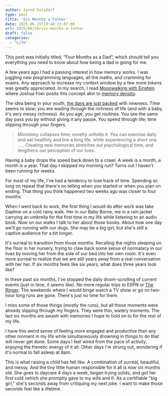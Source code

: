 ```yaml
---
author: Jared Sulzdorf
type: post
title: 'Six Months a Father'
date: 2025-06-15T19:48:23-07:00
url: 2025/06/19/six-months-a-father
draft: false
categories: 
  - "Life"
---
```


This post was initially titled, "Four Months as a Dad", which should tell you everything you need to know about how being a dad is going for me.

A few years ago I had a passing interest in how memory works. I was juggling new programming languages, all the maths, and cramming for exams. Any approach to increase my context window by a few more tokens was greatly appreciated. In my search, I read [Moonwalking with Einstein](https://www.goodreads.com/book/show/6346975-moonwalking-with-einstein) where Joshua Foer posits this concept akin to [memory density](https://time.com/archive/6911440/book-excerpt-joshua-foers-moonwalking-with-einstein/).

The idea being in your youth, [the days are just packed](https://www.goodreads.com/book/show/24818.The_Days_Are_Just_Packed) with newness. Time seems to slow; you are wading through the richness of life (and with a baby, it's very messy richness). As you age, you get routines. You see the same day pass you by without giving it any pause. You speed through life; time slipping through your fingers.

<!--more-->

> Monotony collapses time; novelty unfolds it. You can exercise daily and eat healthily and live a long life, while experiencing a short one. ..... Creating new memories stretches out psychological time, and lengthens our perception of our lives.

Having a baby drops the speed back down to a crawl. A week is a month, a month is a year. That day I skipped my morning run? Turns out I haven't been running for weeks. 

For most of my life, I've had a tendency to lose track of time. Spending so long on repeat that there's no telling when you started or when you plan on ending. That thing you think happened two weeks ago was closer to four months. 

When I went back to work, the first thing I would do after work was take Daphne on a cold rainy walk. Her in our Baby Borne, me in a rain jacket carrying an umbrella for the first time in my life while listening to an audio book. Now on our walks I talk to her about those books. About how one day we'll go running with our dogs. She may be a big girl, but she's still a captive audience for a bit longer.

It's surreal to transition from those months. Recalling the nights sleeping on the floor in her nursery, trying to claw back some sense of normalacy in our lives by moving her from the side of our bed into her own room. It's even more surreal to realize that we are still years away from a real conversation with her her. If six months feels like six years, what does three years look like?

In these past six months, I've stopped the daily doom-scrolling of current events (just in time, it seems like). No more regular trips to ESPN or [The Ringer](https://www.theringer.com/). The weekends where I would binge watch a TV show or go on two-hour long runs are gone. There's just no time for them.

I miss some of those things (mostly the runs), but all those moments were already slipping through my fingers. They were thin, watery moments. The last six months are awash with memories I hope to hold on to for the rest of my life. 

I have this weird sense of feeling more engaged and productive than any other moment in my life while simultaneously drowning in things to do that will never get done. Some days I feel wired from the pace of activity, enjoying the frenetic energy of it all. Other days I'm strung out, wondering if it's normal to fall asleep at 8pm. 

This is what raising a child has felt like. A combination of surreal, beautiful, and messy. And the tiny little human responsible for it all is now six months old. She goes to daycare 4 days a week, began trying solids, and got her first cold (which she promptly gave to my wife and I). As a certifiable "big girl," she's seconds away from critiquing my next joke. I want to make those seconds feel like a lifetime. 